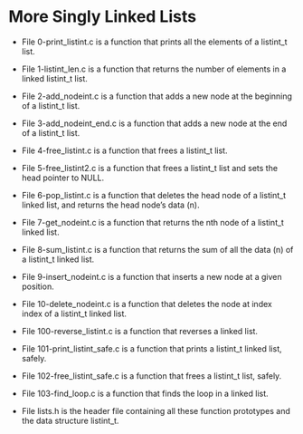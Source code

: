 # More Singly Linked Lists

- File 0-print_listint.c is a function that prints all the elements of a listint_t list.

- File 1-listint_len.c is a function that returns the number of elements in a linked listint_t list.

- File 2-add_nodeint.c is a function that adds a new node at the beginning of a listint_t list.

- File 3-add_nodeint_end.c is a function that adds a new node at the end of a listint_t list.

- File 4-free_listint.c is a function that frees a listint_t list.

- File 5-free_listint2.c is a function that frees a listint_t list and sets the head pointer to NULL.

- File 6-pop_listint.c is a function that deletes the head node of a listint_t linked list, and returns the head node’s data (n).

- File 7-get_nodeint.c is a function that returns the nth node of a listint_t linked list.

- File 8-sum_listint.c is a function that returns the sum of all the data (n) of a listint_t linked list.

- File 9-insert_nodeint.c is a function that inserts a new node at a given position.

- File 10-delete_nodeint.c is a function that deletes the node at index index of a listint_t linked list.

- File 100-reverse_listint.c is a function that reverses a linked list.

- File 101-print_listint_safe.c is a function that prints a listint_t linked list, safely.

- File 102-free_listint_safe.c is a function that frees a listint_t list, safely.

- File 103-find_loop.c is a function that finds the loop in a linked list.

- File lists.h is the header file containing all these function prototypes and the data structure listint_t.